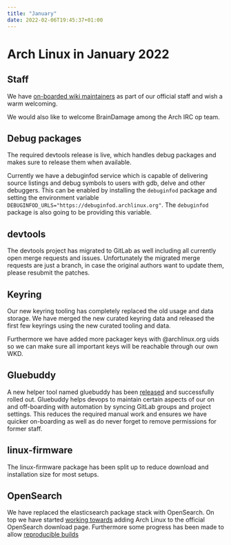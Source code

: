```yaml
---
title: "January"
date: 2022-02-06T19:45:37+01:00
---
```


# Arch Linux in January 2022

## Staff

We have [on-boarded wiki maintainers][0] as part of our official staff and wish
a warm welcoming.

We would also like to welcome BrainDamage among the Arch IRC op team.

## Debug packages

The required devtools release is live, which handles debug packages and
makes sure to release them when available.

Currently we have a debuginfod service which is capable of delivering
source listings and debug symbols to users with gdb, delve and other
debuggers. This can be enabled by installing the `debuginfod` package
and setting the environment variable
`DEBUGINFOD_URLS="https://debuginfod.archlinux.org"`. The
`debuginfod` package is also going to be providing this variable.

## devtools

The devtools project has migrated to GitLab as well including all
currently open merge requests and issues. Unfortunately the migrated
merge requests are just a branch, in case the original authors want to
update them, please resubmit the patches.

## Keyring

Our new keyring tooling has completely replaced the old usage and data
storage. We have merged the new curated keyring data and released the
first few keyrings using the new curated tooling and data.

Furthermore we have added more packager keys with @archlinux.org uids so
we can make sure all important keys will be reachable through our own
WKD.

## Gluebuddy

A new helper tool named gluebuddy has been [released][1] and successfully
rolled out. Gluebuddy helps devops to maintain certain aspects of our on
and off-boarding with automation by syncing GitLab groups and project
settings. This reduces the required manual work and ensures we have
quicker on-boarding as well as do never forget to remove permissions for
former staff.

## linux-firmware

The linux-firmware package has been split up to reduce download and
installation size for most setups.

## OpenSearch

We have replaced the elasticsearch package stack with OpenSearch. On top
we have started [working towards][2] adding Arch Linux to the official
OpenSearch download page. Furthermore some progress has been made to
allow [reproducible builds][3]

[0]: https://gitlab.archlinux.org/archlinux/infrastructure/-/issues/375
[1]: https://gitlab.archlinux.org/archlinux/gluebuddy
[2]: https://github.com/opensearch-project/project-website/pull/642
[3]: https://github.com/opensearch-project/OpenSearch/pull/1995
